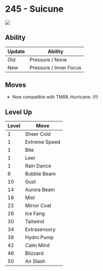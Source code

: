 # 245 - Suicune
![][245]

## Ability

Update | Ability
---    | ---
Old    | Pressure / None
New    | Pressure / Inner Focus

## Moves

 - Now compatible with TM88, Hurricane. (!!)

## Level Up

Level | Move
---   | ---
  1   | Sheer Cold
  1   | Extreme Speed
  1   | Bite
  1   | Leer
  1   | Rain Dance
  6   | Bubble Beam
 10   | Gust
 14   | Aurora Beam
 18   | Mist
 22   | Mirror Coat
 26   | Ice Fang
 30   | Tailwind
 34   | Extrasensory
 38   | Hydro Pump
 42   | Calm Mind
 46   | Blizzard
 50   | Air Slash



[245]: /img/pokemon/245.png
